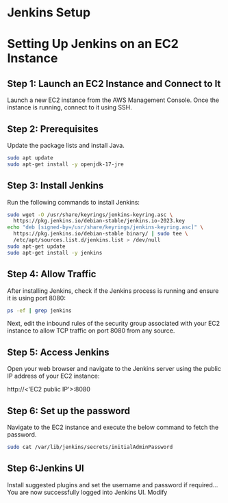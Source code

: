 # Jenkins Setup

# Setting Up Jenkins on an EC2 Instance

## Step 1: Launch an EC2 Instance and Connect to It
Launch a new EC2 instance from the AWS Management Console. Once the instance is running, connect to it using SSH.

## Step 2: Prerequisites
Update the package lists and install Java.

```sh
sudo apt update
sudo apt-get install -y openjdk-17-jre
```
## Step 3: Install Jenkins
Run the following commands to install Jenkins:

```sh
sudo wget -O /usr/share/keyrings/jenkins-keyring.asc \
  https://pkg.jenkins.io/debian-stable/jenkins.io-2023.key
echo "deb [signed-by=/usr/share/keyrings/jenkins-keyring.asc]" \
  https://pkg.jenkins.io/debian-stable binary/ | sudo tee \
  /etc/apt/sources.list.d/jenkins.list > /dev/null
sudo apt-get update
sudo apt-get install -y jenkins
```
## Step 4: Allow Traffic
After installing Jenkins, check if the Jenkins process is running and ensure it is using port 8080:

```sh
ps -ef | grep jenkins
```

Next, edit the inbound rules of the security group associated with your EC2 instance to allow TCP traffic on port 8080 from any source.

## Step 5: Access Jenkins
Open your web browser and navigate to the Jenkins server using the public IP address of your EC2 instance:

http://<'EC2 public IP'>:8080

## Step 6: Set up the password
Navigate to the EC2 instance and execute the below command to fetch the password.

```sh
sudo cat /var/lib/jenkins/secrets/initialAdminPassword
```

## Step 6:Jenkins UI

Install suggested plugins and set the username and password if required...
You are now successfully logged into Jenkins UI.
Modify

